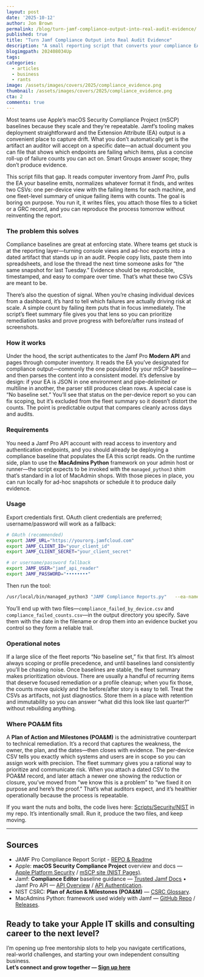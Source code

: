```yaml
---
layout: post
date: '2025-10-12'
author: Jon Brown
permalink: /blog/turn-jamf-compliance-output-into-real-audit-evidence/
published: true
title: "Turn Jamf Compliance Output into Real Audit Evidence"
description: "A small reporting script that converts your compliance EA into two CSVs auditors will actually accept."
blogimgpath: 202408034Up
tags:
categories:
  - articles
  - business
  - rants
image: /assets/images/covers/2025/compliance_evidence.png
thumbnail: /assets/images/covers/2025/compliance_evidence.png
cta: 2
comments: true
---
```


Most teams use Apple’s macOS Security Compliance Project (mSCP) baselines because they scale and they’re repeatable. Jamf’s tooling makes deployment straightforward and the Extension Attribute (EA) output is a convenient place to capture drift. What you don’t automatically get is the artifact an auditor will accept on a specific date—an actual document you can file that shows which endpoints are failing which items, plus a concise roll-up of failure counts you can act on. Smart Groups answer scope; they don’t produce evidence.

This script fills that gap. It reads computer inventory from Jamf Pro, pulls the EA your baseline emits, normalizes whatever format it finds, and writes two CSVs: one per-device view with the failing items for each machine, and one fleet-level summary of unique failing items with counts. The goal is boring on purpose. You run it, it writes files, you attach those files to a ticket or a GRC record, and you can reproduce the process tomorrow without reinventing the report.

### The problem this solves

Compliance baselines are great at enforcing state. Where teams get stuck is at the reporting layer—turning console views and ad-hoc exports into a dated artifact that stands up in an audit. People copy lists, paste them into spreadsheets, and lose the thread the next time someone asks for “the same snapshot for last Tuesday.” Evidence should be reproducible, timestamped, and easy to compare over time. That’s what these two CSVs are meant to be.

There’s also the question of signal. When you’re chasing individual devices from a dashboard, it’s hard to tell which failures are actually driving risk at scale. A simple count by failing item puts that in focus immediately. The script’s fleet summary file gives you that lens so you can prioritize remediation tasks and prove progress with before/after runs instead of screenshots.

### How it works

Under the hood, the script authenticates to the Jamf Pro **Modern API** and pages through computer inventory. It reads the EA you’ve designated for compliance output—commonly the one populated by your mSCP baseline—and then parses the content into a consistent model. It’s defensive by design: if your EA is JSON in one environment and pipe-delimited or multiline in another, the parser still produces clean rows. A special case is “No baseline set.” You’ll see that status on the per-device report so you can fix scoping, but it’s excluded from the fleet summary so it doesn’t distort the counts. The point is predictable output that compares cleanly across days and audits.

### Requirements

You need a Jamf Pro API account with read access to inventory and authentication endpoints, and you should already be deploying a compliance baseline that populates the EA this script reads. On the runtime side, plan to use the **MacAdmins Python** framework on your admin host or runner—the script expects to be invoked with the `managed_python3` shim that’s standard in a lot of MacAdmin shops. With those pieces in place, you can run locally for ad-hoc snapshots or schedule it to produce daily evidence.

### Usage

Export credentials first. OAuth client credentials are preferred; username/password will work as a fallback:

```bash
# OAuth (recommended)
export JAMF_URL="https://yourorg.jamfcloud.com"
export JAMF_CLIENT_ID="your_client_id"
export JAMF_CLIENT_SECRET="your_client_secret"

# or username/password fallback
export JAMF_USER="jamf_api_reader"
export JAMF_PASSWORD="••••••••"
```

Then run the tool:

```bash
/usr/local/bin/managed_python3 "JAMF Compliance Reports.py"   --ea-name "Compliance - Failed Result List"   --out-dir "./Reports"
```

You’ll end up with two files—`compliance_failed_by_device.csv` and `compliance_failed_counts.csv`—in the output directory you specify. Save them with the date in the filename or drop them into an evidence bucket you control so they form a reliable trail.

### Operational notes

If a large slice of the fleet reports “No baseline set,” fix that first. It’s almost always scoping or profile precedence, and until baselines land consistently you’ll be chasing noise. Once baselines are stable, the fleet summary makes prioritization obvious. There are usually a handful of recurring items that deserve focused remediation or a profile cleanup; when you fix those, the counts move quickly and the before/after story is easy to tell. Treat the CSVs as artifacts, not just diagnostics. Store them in a place with retention and immutability so you can answer “what did this look like last quarter?” without rebuilding anything.

### Where POA&M fits

A **Plan of Action and Milestones (POA&M)** is the administrative counterpart to technical remediation. It’s a record that captures the weakness, the owner, the plan, and the dates—then closes with evidence. The per-device CSV tells you exactly which systems and users are in scope so you can assign work with precision. The fleet summary gives you a rational way to prioritize and communicate risk. When you attach a dated CSV to the POA&M record, and later attach a newer one showing the reduction or closure, you’ve moved from “we know this is a problem” to “we fixed it on purpose and here’s the proof.” That’s what auditors expect, and it’s healthier operationally because the process is repeatable.

If you want the nuts and bolts, the code lives here: [Scripts/Security/NIST](https://github.com/jonbrown21/macOS-JAMF-Scripts/tree/main/Scripts/Security/NIST) in my repo. It’s intentionally small. Run it, produce the two files, and keep moving.

---

## Sources

- JAMF Pro Compliance Report Script - [REPO & Readme](https://github.com/jonbrown21/macOS-JAMF-Scripts/tree/main/Scripts/Security/NIST)
- Apple: **macOS Security Compliance Project** overview and docs — [Apple Platform Security](https://support.apple.com/guide/certifications/macos-security-compliance-project-apc322685bb2/web) / [mSCP site (NIST Pages)](https://pages.nist.gov/macos_security/).
- Jamf: **Compliance Editor** baseline guidance — [Trusted Jamf Docs](https://trusted.jamf.com/docs/establishing-compliance-baselines) • Jamf Pro API — [API Overview](https://developer.jamf.com/jamf-pro/docs/jamf-pro-api-overview) / [API Authentication](https://developer.jamf.com/jamf-pro/reference/api-authentication-1).
- NIST CSRC: **Plan of Action & Milestones (POA&M)** — [CSRC Glossary](https://csrc.nist.gov/glossary/term/plan_of_action_and_milestones).
- MacAdmins Python: framework used widely with Jamf — [GitHub Repo](https://github.com/macadmins/python) / [Releases](https://github.com/macadmins/python/releases).


## Ready to take your Apple IT skills and consulting career to the next level?
I’m opening up free mentorship slots to help you navigate certifications, real-world challenges, and starting your own independent consulting business.  
**Let’s connect and grow together — [Sign up here](https://jonbrown.org/contact/)**